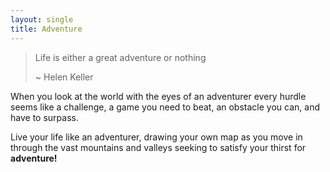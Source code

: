 ```yaml
---
layout: single
title: Adventure
---
```


> Life is either a great adventure or nothing
>   
> \~ Helen Keller

When you look at the world with the eyes of an adventurer every hurdle seems like a challenge, a game you need to beat, an obstacle you can, and have to surpass.

Live your life like an adventurer, drawing your own map as you move in through the vast mountains and valleys seeking to satisfy your thirst for **adventure!**